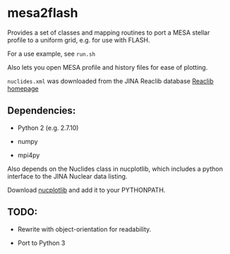 # mesa2flash

Provides a set of classes and mapping routines to port a MESA stellar profile to a uniform grid, e.g. for use with FLASH.

For a use example, see `run.sh`

Also lets you open MESA profile and history files for ease of plotting.

`nuclides.xml` was downloaded from the JINA Reaclib database
[Reaclib homepage](https://groups.nscl.msu.edu/jina/reaclib/db/index.php)

## Dependencies:

* Python 2 (e.g. 2.7.10)

* numpy

* mpi4py

Also depends on the Nuclides class in nucplotlib, which includes a python interface to the JINA Nuclear data listing.

Download [nucplotlib](https://github.com/dwillcox/nucplotlib) and add it to your PYTHONPATH.

## TODO:

* Rewrite with object-orientation for readability.

* Port to Python 3
